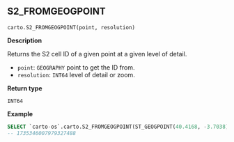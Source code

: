 ## S2_FROMGEOGPOINT

```sql:signature
carto.S2_FROMGEOGPOINT(point, resolution)
```

**Description**

Returns the S2 cell ID of a given point at a given level of detail.

* `point`: `GEOGRAPHY` point to get the ID from.
* `resolution`: `INT64` level of detail or zoom.

**Return type**

`INT64`


**Example**


```sql
SELECT `carto-os`.carto.S2_FROMGEOGPOINT(ST_GEOGPOINT(40.4168, -3.7038), 8);
-- 1735346007979327488
```
